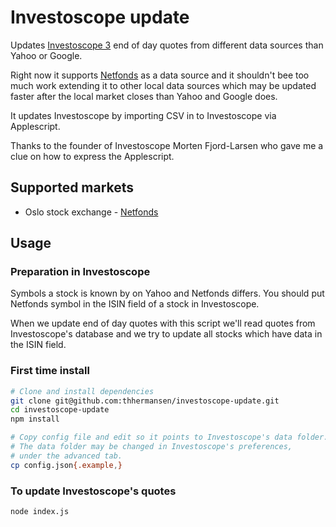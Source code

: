 # Investoscope update

Updates [Investoscope 3](http://www.investoscope.com/) end of day quotes from
different data sources than Yahoo or Google.

Right now it supports [Netfonds](http://www.netfonds.no/) as a data source and
it shouldn't bee too much work extending it to other local data sources which may
be updated faster after the local market closes than Yahoo and Google does.

It updates Investoscope by importing CSV in to Investoscope via Applescript.

Thanks to the founder of Investoscope Morten Fjord-Larsen who gave me a clue on how to express the Applescript.


## Supported markets

* Oslo stock exchange - [Netfonds](http://www.netfonds.no/)

## Usage

### Preparation in Investoscope

Symbols a stock is known by on Yahoo and Netfonds differs. You should
put Netfonds symbol in the ISIN field of a stock in Investoscope.

When we update end of day quotes with this script we'll read quotes from
Investoscope's database and we try to update all stocks which have data in
the ISIN field.

### First time install

```bash
# Clone and install dependencies
git clone git@github.com:thhermansen/investoscope-update.git
cd investoscope-update
npm install

# Copy config file and edit so it points to Investoscope's data folder.
# The data folder may be changed in Investoscope's preferences,
# under the advanced tab.
cp config.json{.example,}
```

### To update Investoscope's quotes
```bash
node index.js
```

